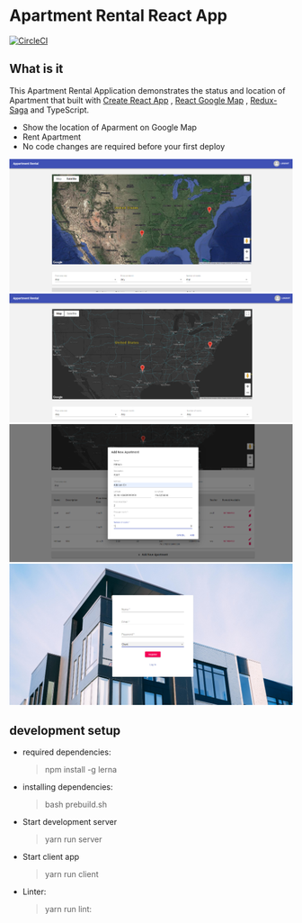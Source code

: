 # Apartment Rental React App

[![CircleCI](https://circleci.com/gh/twilio/twilio-video-app-react.svg?style=svg)](https://circleci.com/gh/twilio/twilio-video-app-react)

## What is it

This Apartment Rental Application demonstrates the status and location of Apartment that built with [Create React App](https://github.com/facebook/create-react-app)  , [React Google Map](https://github.com/tomchentw/react-google-maps) , [Redux-Saga](https://github.com/redux-saga/redux-saga) and TypeScript.

* Show the location of Aparment on Google Map
* Rent Apartment 
* No code changes are required before your first deploy

![App Preview](https://github.com/ArthurMatias/Apartment-Rent-React-Redux-Typescript/blob/master/screenshot/map.PNG)
![App Preview](https://github.com/ArthurMatias/Apartment-Rent-React-Redux-Typescript/blob/master/screenshot/map1.PNG)
![App Preview](https://github.com/ArthurMatias/Apartment-Rent-React-Redux-Typescript/blob/master/screenshot/create.PNG)
![App Preview](https://github.com/ArthurMatias/Apartment-Rent-React-Redux-Typescript/blob/master/screenshot/login.PNG)


## development setup

-   required dependencies:
    > npm install -g lerna
-   installing dependencies:
    > bash prebuild.sh
-   Start development server
    > yarn run server
-   Start client app
    > yarn run client
-   Linter:
    > yarn run lint:
    

